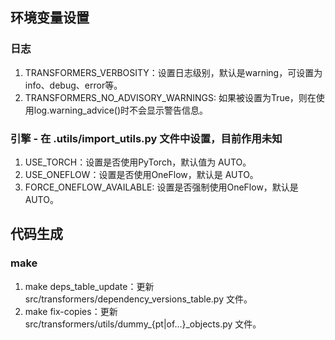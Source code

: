 ## 环境变量设置
### 日志
1. TRANSFORMERS_VERBOSITY：设置日志级别，默认是warning，可设置为info、debug、error等。
2. TRANSFORMERS_NO_ADVISORY_WARNINGS: 如果被设置为True，则在使用log.warning_advice()时不会显示警告信息。

### 引擎 - 在 .utils/import_utils.py 文件中设置，目前作用未知
1. USE_TORCH：设置是否使用PyTorch，默认值为 AUTO。
2. USE_ONEFLOW：设置是否使用OneFlow，默认是 AUTO。
3. FORCE_ONEFLOW_AVAILABLE: 设置是否强制使用OneFlow，默认是 AUTO。

## 代码生成
### make
1. make deps_table_update：更新 src/transformers/dependency_versions_table.py 文件。
2. make fix-copies：更新 src/transformers/utils/dummy_{pt|of...}_objects.py 文件。